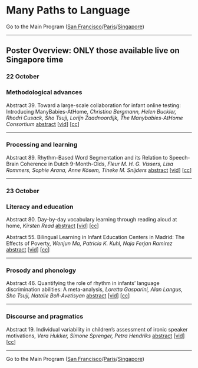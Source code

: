 # Many Paths to Language

Go to the Main Program ([San Francisco](../MPaL_handbook_SF.md)/[Paris](../MPaL_handbook_Paris.md)/[Singapore](../MPaL_handbook_Singapore.md))

---

## Poster Overview: ONLY those available live on Singapore time

### 22 October

### Methodological advances

Abstract 39. Toward a large-scale collaboration for infant online testing: Introducing ManyBabies-AtHome, *Christina Bergmann, Helen Buckler, Rhodri Cusack, Sho Tsuji, Lorijn Zaadnoordijk, The Manybabies-AtHome Consortium* [abstract](./poster-abstracts.md#toward-a-large-scale-collaboration-for-infant-online-testing-introducing-manybabies-athome) [[vid](https://uchicago.box.com/s/cxitu4l45qmn2o7131rgt7k0sp5znbkk)] [[cc](https://uchicago.box.com/s/gdigvfzjsodg3nnh05qmeouo4adcofqp)]

---

### Processing and learning

Abstract 89. Rhythm-Based Word Segmentation and its Relation to Speech-Brain Coherence in Dutch 9-Month-Olds, *Fleur M. H. G. Vissers, Lisa Rommers, Sophie Arana, Anne Kösem, Tineke M. Snijders* [abstract](./poster-abstracts.md#rhythm-based-word-segmentation-and-its-relation-to-speech-brain-coherence-in-dutch-9-month-olds) [[vid](https://uchicago.box.com/s/coiwrqck939r9023it7i3ll3bhec7leb)] [[cc](https://uchicago.box.com/s/dvof5cyu48ppnznda7kv174z58nfzjb6)]


---

### 23 October

### Literacy and education

Abstract 80. Day-by-day vocabulary learning through reading aloud at home, *Kirsten Read* [abstract](./poster-abstracts.md#day-by-day-vocabulary-learning-through-reading-aloud-at-home) [[vid](https://uchicago.box.com/s/7w4xx7rf2864qyewuogmnk7pryr8maka)] [[cc](https://uchicago.box.com/s/mqzgnowtj27td7i3mypsvyoh0im8m88v)]

Abstract 55. Bilingual Learning in Infant Education Centers in Madrid: The Effects of Poverty, *Wenjun Ma, Patricia K. Kuhl, Naja Ferjan Ramirez* [abstract](./poster-abstracts.md#bilingual-learning-in-infant-education-centers-in-madrid-the-effects-of-poverty) [[vid](https://uchicago.box.com/s/rbdfb3go0auhkjyp4h1lm5gmzn52vul6)] [[cc](https://uchicago.box.com/s/6f5shr72hxndqm4gi95r8wlbf4yzmch6)]

---

### Prosody and phonology

Abstract 46. Quantifying the role of rhythm in infants’ language discrimination abilities: A meta-analysis, *Loretta Gasparini, Alan Langus, Sho Tsuji, Natalie Boll-Avetisyan* [abstract](./poster-abstracts.md#quantifying-the-role-of-rhythm-in-infants-language-discrimination-abilities-a-meta-analysis) [[vid](https://uchicago.box.com/s/8nf0b6yik0ha9lgtwqvjeqt3t8d57cuo)] [[cc](https://uchicago.box.com/s/i6vhe7t6m6u2cnmuc55x71e0cb8okazs)]

---

### Discourse and pragmatics

Abstract 19. Individual variability in children’s assessment of ironic speaker motivations, *Vera Hukker, Simone Sprenger, Petra Hendriks* [abstract](./poster-abstracts.md#individual-variability-in-childrens-assessment-of-ironic-speaker-motivations) [[vid](https://uchicago.box.com/s/8av70vtvd2yof58yviw5fzgqxjho8t7s)] [[cc](https://uchicago.box.com/s/xinyu16qmapfd3azmw7k1wdw44r3b2gn)]

----

Go to the Main Program ([San Francisco](../MPaL_handbook_SF.md)/[Paris](../MPaL_handbook_Paris.md)/[Singapore](../MPaL_handbook_Singapore.md))

